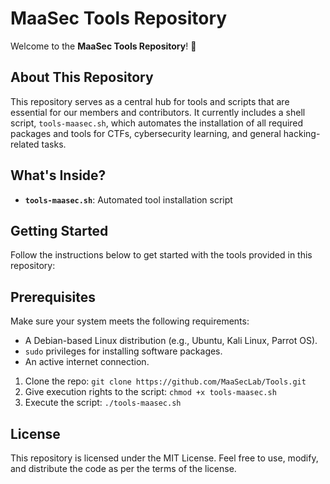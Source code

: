 # MaaSec Tools Repository

Welcome to the **MaaSec Tools Repository**! 🚀  

## About This Repository

This repository serves as a central hub for tools and scripts that are essential for our members and contributors. It currently includes a shell script, `tools-maasec.sh`, which automates the installation of all required packages and tools for CTFs, cybersecurity learning, and general hacking-related tasks.

## What's Inside?

- **`tools-maasec.sh`**: Automated tool installation script  
## Getting Started

Follow the instructions below to get started with the tools provided in this repository:

## Prerequisites

Make sure your system meets the following requirements:
- A Debian-based Linux distribution (e.g., Ubuntu, Kali Linux, Parrot OS).
- `sudo` privileges for installing software packages.
- An active internet connection.

1. Clone the repo:
```git clone https://github.com/MaaSecLab/Tools.git```
2. Give execution rights to the script:
```chmod +x tools-maasec.sh```
3. Execute the script:
```./tools-maasec.sh```


## License 
This repository is licensed under the MIT License. Feel free to use, modify, and distribute the code as per the terms of the license.
